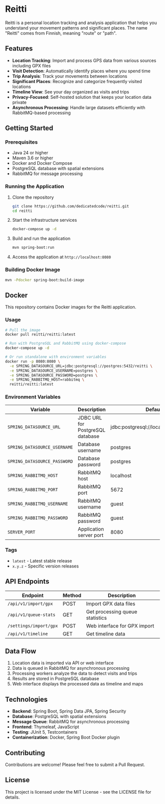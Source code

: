 # Reitti

Reitti is a personal location tracking and analysis application that helps you understand your movement patterns and significant places. The name "Reitti" comes from Finnish, meaning "route" or "path".

## Features

- **Location Tracking**: Import and process GPS data from various sources including GPX files
- **Visit Detection**: Automatically identify places where you spend time
- **Trip Analysis**: Track your movements between locations
- **Significant Places**: Recognize and categorize frequently visited locations
- **Timeline View**: See your day organized as visits and trips
- **Privacy-Focused**: Self-hosted solution that keeps your location data private
- **Asynchronous Processing**: Handle large datasets efficiently with RabbitMQ-based processing

## Getting Started

### Prerequisites

- Java 24 or higher
- Maven 3.6 or higher
- Docker and Docker Compose
- PostgreSQL database with spatial extensions
- RabbitMQ for message processing

### Running the Application

1. Clone the repository
   ```bash
   git clone https://github.com/dedicatedcode/reitti.git
   cd reitti
   ```

2. Start the infrastructure services
   ```bash
   docker-compose up -d
   ```

3. Build and run the application
   ```bash
   mvn spring-boot:run
   ```

4. Access the application at `http://localhost:8080`

### Building Docker Image

```bash
mvn -Pdocker spring-boot:build-image
```

## Docker

This repository contains Docker images for the Reitti application.

### Usage

```bash
# Pull the image
docker pull reitti/reitti:latest

# Run with PostgreSQL and RabbitMQ using docker-compose
docker-compose up -d

# Or run standalone with environment variables
docker run -p 8080:8080 \
  -e SPRING_DATASOURCE_URL=jdbc:postgresql://postgres:5432/reitti \
  -e SPRING_DATASOURCE_USERNAME=postgres \
  -e SPRING_DATASOURCE_PASSWORD=postgres \
  -e SPRING_RABBITMQ_HOST=rabbitmq \
  reitti/reitti:latest
```

### Environment Variables

| Variable | Description | Default |
|----------|-------------|---------|
| `SPRING_DATASOURCE_URL` | JDBC URL for PostgreSQL database | jdbc:postgresql://localhost:5432/reitti |
| `SPRING_DATASOURCE_USERNAME` | Database username | postgres |
| `SPRING_DATASOURCE_PASSWORD` | Database password | postgres |
| `SPRING_RABBITMQ_HOST` | RabbitMQ host | localhost |
| `SPRING_RABBITMQ_PORT` | RabbitMQ port | 5672 |
| `SPRING_RABBITMQ_USERNAME` | RabbitMQ username | guest |
| `SPRING_RABBITMQ_PASSWORD` | RabbitMQ password | guest |
| `SERVER_PORT` | Application server port | 8080 |

### Tags

- `latest` - Latest stable release
- `x.y.z` - Specific version releases

## API Endpoints

| Endpoint | Method | Description |
|----------|--------|-------------|
| `/api/v1/import/gpx` | POST | Import GPX data files |
| `/api/v1/queue-stats` | GET | Get processing queue statistics |
| `/settings/import/gpx` | POST | Web interface for GPX import |
| `/api/v1/timeline` | GET | Get timeline data |

## Data Flow

1. Location data is imported via API or web interface
2. Data is queued in RabbitMQ for asynchronous processing
3. Processing workers analyze the data to detect visits and trips
4. Results are stored in PostgreSQL database
5. Web interface displays the processed data as timeline and maps

## Technologies

- **Backend**: Spring Boot, Spring Data JPA, Spring Security
- **Database**: PostgreSQL with spatial extensions
- **Message Queue**: RabbitMQ for asynchronous processing
- **Frontend**: Thymeleaf, JavaScript
- **Testing**: JUnit 5, Testcontainers
- **Containerization**: Docker, Spring Boot Docker plugin

## Contributing

Contributions are welcome! Please feel free to submit a Pull Request.

## License

This project is licensed under the MIT License - see the LICENSE file for details.

